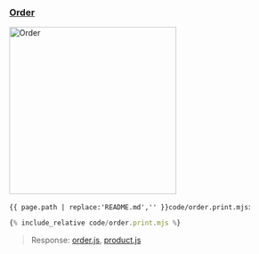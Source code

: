### [Order](code.zip)

<img src="assets/object-order.svg" alt="Order" width="300">

`{{ page.path | replace:'README.md','' }}code/order.print.mjs`:

```js
{% include_relative code/order.print.mjs %}
```

> Response: [order.js](response/order.js), [product.js](response/product.js)
